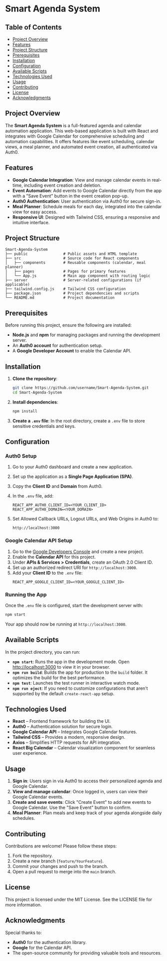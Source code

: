 
# Smart Agenda System

## Table of Contents
- [Project Overview](#project-overview)
- [Features](#features)
- [Project Structure](#project-structure)
- [Prerequisites](#prerequisites)
- [Installation](#installation)
- [Configuration](#configuration)
- [Available Scripts](#available-scripts)
- [Technologies Used](#technologies-used)
- [Usage](#usage)
- [Contributing](#contributing)
- [License](#license)
- [Acknowledgments](#acknowledgments)

## Project Overview
The **Smart Agenda System** is a full-featured agenda and calendar automation application. This web-based application is built with React and integrates with Google Calendar for comprehensive scheduling and automation capabilities. It offers features like event scheduling, calendar views, a meal planner, and automated event creation, all authenticated via Auth0.

## Features
- **Google Calendar Integration**: View and manage calendar events in real-time, including event creation and deletion.
- **Event Automation**: Add events to Google Calendar directly from the app with a "Save Event" button in the event creation pop-up.
- **Auth0 Authentication**: User authentication via Auth0 for secure sign-in.
- **Meal Planner**: Schedule meals for each day, integrated into the calendar view for easy access.
- **Responsive UI**: Designed with Tailwind CSS, ensuring a responsive and intuitive interface.

## Project Structure
```
Smart-Agenda-System
├── public                # Public assets and HTML template
├── src                   # Source code for React components
│   ├── components        # Reusable components (calendar, meal planner)
│   ├── pages             # Pages for primary features
│   └── App.js            # Main app component with routing logic
├── server                # Server-related configurations (if applicable)
├── tailwind.config.js    # Tailwind CSS configuration
├── package.json          # Project dependencies and scripts
└── README.md             # Project documentation
```

## Prerequisites
Before running this project, ensure the following are installed:
- **Node.js** and **npm** for managing packages and running the development server.
- An **Auth0 account** for authentication setup.
- A **Google Developer Account** to enable the Calendar API.

## Installation

1. **Clone the repository**:
   ```bash
   git clone https://github.com/username/Smart-Agenda-System.git
   cd Smart-Agenda-System
   ```

2. **Install dependencies**:
   ```bash
   npm install
   ```

3. **Create a `.env` file**:
   In the root directory, create a `.env` file to store sensitive credentials and keys.

## Configuration

### Auth0 Setup
1. Go to your Auth0 dashboard and create a new application.
2. Set up the application as a **Single Page Application (SPA)**.
3. Copy the **Client ID** and **Domain** from Auth0.
4. In the `.env` file, add:
   ```plaintext
   REACT_APP_AUTH0_CLIENT_ID=<YOUR_CLIENT_ID>
   REACT_APP_AUTH0_DOMAIN=<YOUR_DOMAIN>
   ```

5. Set Allowed Callback URLs, Logout URLs, and Web Origins in Auth0 to:
   ```
   http://localhost:3000
   ```

### Google Calendar API Setup
1. Go to the [Google Developers Console](https://console.developers.google.com/) and create a new project.
2. Enable the **Calendar API** for this project.
3. Under **APIs & Services > Credentials**, create an OAuth 2.0 Client ID.
4. Set up an authorized redirect URI for `http://localhost:3000`.
5. Add your **Client ID** to the `.env` file:
   ```plaintext
   REACT_APP_GOOGLE_CLIENT_ID=<YOUR_GOOGLE_CLIENT_ID>
   ```

### Running the App
Once the `.env` file is configured, start the development server with:
   ```bash
   npm start
   ```
Your app should now be running at `http://localhost:3000`.

## Available Scripts
In the project directory, you can run:

- **`npm start`**: Runs the app in the development mode. Open [http://localhost:3000](http://localhost:3000) to view it in your browser.
- **`npm run build`**: Builds the app for production to the `build` folder. It optimizes the build for the best performance.
- **`npm test`**: Launches the test runner in interactive watch mode.
- **`npm run eject`**: If you need to customize configurations that aren’t supported by the default `create-react-app` setup.

## Technologies Used
- **React** – Frontend framework for building the UI.
- **Auth0** – Authentication solution for secure login.
- **Google Calendar API** – Integrates Google Calendar features.
- **Tailwind CSS** – Provides a modern, responsive design.
- **Axios** – Simplifies HTTP requests for API integration.
- **React Big Calendar** – Calendar visualization component for seamless user experience.

## Usage
1. **Sign in**: Users sign in via Auth0 to access their personalized agenda and Google Calendar.
2. **View and manage calendar**: Once logged in, users can view their Google Calendar events.
3. **Create and save events**: Click "Create Event" to add new events to Google Calendar. Use the "Save Event" button to confirm.
4. **Meal Planner**: Plan meals and keep track of your agenda alongside daily schedules.

## Contributing
Contributions are welcome! Please follow these steps:
1. Fork the repository.
2. Create a new branch (`feature/YourFeature`).
3. Commit your changes and push to the branch.
4. Open a pull request to merge into the `main` branch.

## License
This project is licensed under the MIT License. See the LICENSE file for more information.

## Acknowledgments
Special thanks to:
- **Auth0** for the authentication library.
- **Google** for the Calendar API.
- The open-source community for providing valuable tools and resources.
